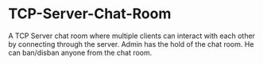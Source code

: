 # TCP-Server-Chat-Room
A TCP Server chat room where multiple clients can interact with each other by connecting through the server. 
Admin has the hold of the chat room. He can ban/disban anyone from the chat room.
